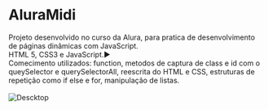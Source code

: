 # AluraMidi
Projeto desenvolvido no curso da Alura, para pratica de desenvolvimento de páginas dinâmicas com JavaScript. </br>
HTML 5, CSS3 e JavaScript.:arrow_forward:</br>
Comecimento utilizados: function, metodos de captura de class e id com o queySelector e querySelectorAll, reescrita do HTML e CSS, estruturas de repetição como if else e for, manipulação de listas. </br> </br>
![Descktop](https://user-images.githubusercontent.com/90359980/172928056-ab143bf7-2991-4860-a055-b81f76ccbaf8.png)
